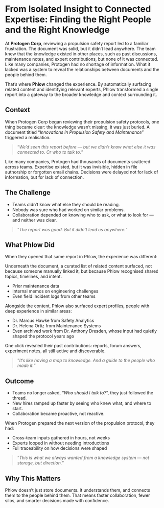 # From Isolated Insight to Connected Expertise: Finding the Right People and the Right Knowledge

At **Protogen Corp**, reviewing a propulsion safety report led to a familiar frustration. The document was solid, but it didn’t lead anywhere. The team knew that the knowledge existed in other places, such as past discussions, maintenance notes, and expert contributions, but none of it was connected. Like many companies, Protogen had no shortage of information. What it lacked was a system to reveal the relationships between documents and the people behind them.

That’s where **Phlow** changed the experience. By automatically surfacing related content and identifying relevant experts, Phlow transformed a single report into a gateway to the broader knowledge and context surrounding it.

## Context

When Protogen Corp began reviewing their propulsion safety protocols, one thing became clear: the knowledge wasn’t missing, it was just buried. A document titled “_Innovations in Propulsion Safety and Maintenance_” triggered a realisation.

> “_We’d seen this report before — but we didn’t know what else it was connected to. Or who to talk to._”

Like many companies, Protogen had thousands of documents scattered across teams. Expertise existed, but it was invisible, hidden in file authorship or forgotten email chains. Decisions were delayed not for lack of information, but for lack of connection.

## The Challenge

- Teams didn’t know what else they should be reading.
- Nobody was sure who had worked on similar problems.
- Collaboration depended on knowing who to ask, or what to look for — and neither was clear.

> “_The report was good. But it didn’t lead us anywhere._”

## What Phlow Did

When they opened that same report in Phlow, the experience was different:

Underneath the document, a curated list of related content surfaced, not because someone manually linked it, but because Phlow recognised shared topics, timelines, and intent.

- Prior maintenance data
- Internal memos on engineering challenges
- Even field incident logs from other teams

Alongside the content, Phlow also surfaced expert profiles, people with deep experience in similar areas:

- Dr. Marcus Hawke from Safety Analytics
- Dr. Helena Ortiz from Maintenance Systems
- Even archived work from Dr. Anthony Dresden, whose input had quietly shaped the protocol years ago

One click revealed their past contributions: reports, forum answers, experiment notes, all still active and discoverable.

> “_It’s like having a map to knowledge. And a guide to the people who made it._”

## Outcome

- Teams no longer asked, “_Who should I talk to?_”, they just followed the thread.
- New hires ramped up faster by seeing who knew what, and where to start.
- Collaboration became proactive, not reactive.

When Protogen prepared the next version of the propulsion protocol, they had:

- Cross-team inputs gathered in hours, not weeks
- Experts looped in without needing introductions
- Full traceability on how decisions were shaped

> “_This is what we always wanted from a knowledge system — not storage, but direction._”

## Why This Matters

Phlow doesn’t just store documents. It understands them, and connects them to the people behind them. That means faster collaboration, fewer silos, and smarter decisions made with confidence.
